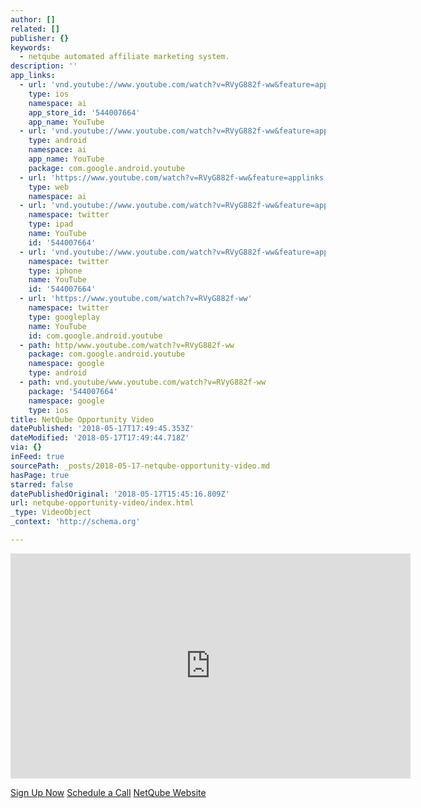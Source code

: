 ```yaml
---
author: []
related: []
publisher: {}
keywords:
  - netqube automated affiliate marketing system.
description: ''
app_links:
  - url: 'vnd.youtube://www.youtube.com/watch?v=RVyG882f-ww&feature=applinks'
    type: ios
    namespace: ai
    app_store_id: '544007664'
    app_name: YouTube
  - url: 'vnd.youtube://www.youtube.com/watch?v=RVyG882f-ww&feature=applinks'
    type: android
    namespace: ai
    app_name: YouTube
    package: com.google.android.youtube
  - url: 'https://www.youtube.com/watch?v=RVyG882f-ww&feature=applinks'
    type: web
    namespace: ai
  - url: 'vnd.youtube://www.youtube.com/watch?v=RVyG882f-ww&feature=applinks'
    namespace: twitter
    type: ipad
    name: YouTube
    id: '544007664'
  - url: 'vnd.youtube://www.youtube.com/watch?v=RVyG882f-ww&feature=applinks'
    namespace: twitter
    type: iphone
    name: YouTube
    id: '544007664'
  - url: 'https://www.youtube.com/watch?v=RVyG882f-ww'
    namespace: twitter
    type: googleplay
    name: YouTube
    id: com.google.android.youtube
  - path: http/www.youtube.com/watch?v=RVyG882f-ww
    package: com.google.android.youtube
    namespace: google
    type: android
  - path: vnd.youtube/www.youtube.com/watch?v=RVyG882f-ww
    package: '544007664'
    namespace: google
    type: ios
title: NetQube Opportunity Video
datePublished: '2018-05-17T17:49:45.353Z'
dateModified: '2018-05-17T17:49:44.718Z'
via: {}
inFeed: true
sourcePath: _posts/2018-05-17-netqube-opportunity-video.md
hasPage: true
starred: false
datePublishedOriginal: '2018-05-17T15:45:16.809Z'
url: netqube-opportunity-video/index.html
_type: VideoObject
_context: 'http://schema.org'

---
```

<iframe src="https://cdn.embedly.com/widgets/media.html?src=https%3A%2F%2Fwww.youtube.com%2Fembed%2FRVyG882f-ww%3Ffeature%3Doembed&amp;url=http%3A%2F%2Fwww.youtube.com%2Fwatch%3Fv%3DRVyG882f-ww&amp;image=https%3A%2F%2Fi.ytimg.com%2Fvi%2FRVyG882f-ww%2Fhqdefault.jpg&amp;key=a715cf41cc93453ca338d350cd26f87b&amp;type=text%2Fhtml&amp;schema=youtube" width="640" height="360" scrolling="no" frameborder="0" allowfullscreen="" style=""></iframe>

[Sign Up Now][0]
[Schedule a Call][1]
[NetQube Website][2]

[0]: http://nqsocial.com/surewaymarketing
[1]: https://calendly.com/barryscheurweghs
[2]: https://netqubenavigate.com/surewaymarketing